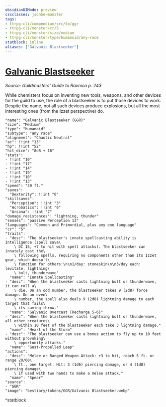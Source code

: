 ```yaml
---
obsidianUIMode: preview
cssclasses: json5e-monster
tags:
- ttrpg-cli/compendium/src/5e/ggr
- ttrpg-cli/monster/cr/5
- ttrpg-cli/monster/size/medium
- ttrpg-cli/monster/type/humanoid/any-race
statblock: inline
aliases: ["Galvanic Blastseeker"]
---
```

# [Galvanic Blastseeker](3-Compendium\CLI\bestiary\humanoid/galvanic-blastseeker-ggr.md)
*Source: Guildmasters' Guide to Ravnica p. 243*  

While chemisters focus on inventing new tools, weapons, and other devices for the guild to use, the role of a blastseeker is to put those devices to work. Despite the name, not all such devices produce explosions, but all the most interesting ones (from the Izzet perspective) do.

```statblock
"name": "Galvanic Blastseeker (GGR)"
"size": "Medium"
"type": "humanoid"
"subtype": "any race"
"alignment": "Chaotic Neutral"
"ac": !!int "13"
"hp": !!int "52"
"hit_dice": "8d8 + 16"
"stats":
- !!int "10"
- !!int "17"
- !!int "14"
- !!int "19"
- !!int "10"
- !!int "13"
"speed": "30 ft."
"saves":
  "Dexterity": !!int "6"
"skillsaves":
  "Perception": !!int "3"
  "Acrobatics": !!int "6"
  "Arcana": !!int "7"
"damage_resistances": "lightning, thunder"
"senses": "passive Perception 13"
"languages": "Common and Primordial, plus any one language"
"cr": "5"
"traits":
- "desc": "The blastseeker's innate spellcasting ability is Intelligence (spell save\
    \ DC 15, +7 to hit with spell attacks). The blastseeker can innately cast the\
    \ following spells, requiring no components other than its Izzet gear, which doesn't\
    \ function for others:\n\n1/day: stoneskin\n\n3/day each: levitate, lightning\
    \ bolt, thunderwave"
  "name": "Innate Spellcasting"
- "desc": "When the blastseeker casts lightning bolt or thunderwave, it can roll a\
    \ die. On an odd number, the blastseeker takes 9 (2d8) force damage. On an even\
    \ number, the spell also deals 9 (2d8) lightning damage to each target that fails\
    \ its saving throw."
  "name": "Galvanic Overcast (Recharge 5-6)"
- "desc": "When the blastseeker casts lightning bolt or thunderwave, all other creatures\
    \ within 10 feet of the blastseeker each take 3 lightning damage."
  "name": "Heart of the Storm"
- "desc": "The blastseeker can use a bonus action to fly up to 10 feet without provoking\
    \ opportunity attacks."
  "name": "Gust-Propelled Leap"
"actions":
- "desc": "Melee or Ranged Weapon Attack: +3 to hit, reach 5 ft. or range 20/60\
    \ ft., one target. Hit: 3 (1d6) piercing damage, or 4 (1d8) piercing damage\
    \ if used with two hands to make a melee attack."
  "name": "Spear"
"source":
- "GGR"
"image": "bestiary/tokens/GGR/Galvanic Blastseeker.webp"
```
^statblock